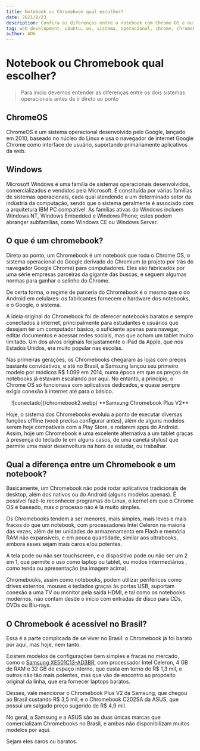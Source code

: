 ```yaml
---
title: Notebook ou Chromebook qual escolher?
date: 2021/8/23
description: Confira as diferenças entre o notebook com Chrome OS e outro com Windows
tag: web development, ubuntu, os, sistema, operacional, chrome, chromebook, windows, microsoft windows, microsoft
author: ADG
---
```

# Notebook ou Chromebook qual escolher?
> Para inicio devemos entender as diferenças entre os dois sistemas operacionais antes de ir direto ao ponto
## ChromeOS
ChromeOS é um sistema operacional desenvolvido pelo Google, lançado em 2010, baseado no núcleo do Linux e usa o navegador de internet Google Chrome como interface de usuário, suportando primariamente aplicativos da web.
## Windows
Microsoft Windows é uma família de sistemas operacionais desenvolvidos, comercializados e vendidos pela Microsoft. É constituída por várias famílias de sistemas operacionais, cada qual atendendo a um determinado setor da indústria da computação, sendo que o sistema geralmente é associado com a arquitetura IBM PC compatível. As famílias ativas do Windows incluem Windows NT, Windows Embedded e Windows Phone; estes podem abranger subfamílias, como Windows CE ou Windows Server.
## O que é um chromebook?
Direto ao ponto, um Chromebook é um notebook que roda o Chrome OS, o sistema operacional do Google derivado do Chromium (o projeto por trás do navegador Google Chrome) para computadores. Eles são fabricados por uma série empresas parceiras da gigante das buscas, e seguem algumas normas para ganhar o selinho do Chrome.

De certa forma, o regime de parceria do Chromebook é o mesmo que o do Android em celulares: os fabricantes fornecem o hardware dos notebooks, e o Google, o sistema.

A ideia original do Chromebook foi de oferecer notebooks baratos e sempre conectados à internet, principalmente para estudantes e usuários que desejam ter um computador básico, o suficiente apenas para navegar, editar documentos e acessar redes sociais, mas que acham um tablet muito limitado. Um dos alvos originais foi justamente o iPad da Apple, que nos Estados Unidos, era muito popular nas escolas.

Nas primeiras gerações, os Chromebooks chegaram às lojas com preços bastante convidativos, e até no Brasil, a Samsung lançou seu primeiro modelo por módicos R$ 1.099 em 2014, numa época em que os preços de notebooks já estavam escalando por aqui. No entanto, a princípio, o Chrome OS só funcionava com aplicativos dedicados, e quase sempre exigia conexão à internet até para o básico.

<center>
![conectado](/chromebook2.webp)
**Samsung Chromebook Plus V2**
</center>

Hoje, o sistema dos Chromebooks evoluiu a ponto de executar diversas funções offline (você precisa configurar antes), além de alguns modelos serem hoje compatíveis com a Play Store, e rodarem apps do Android. Assim, hoje um Chromebook é uma excelente alternativa a um tablet graças à presença do teclado (e em alguns casos, de uma caneta stylus) que permite uma maior desenvoltura na hora de estudar, ou trabalhar.
## Qual a diferença entre um Chromebook e um notebook?
Basicamente, um Chromebook não pode rodar aplicativos tradicionais de desktop, além dos nativos ou do Android (alguns modelos apenas). É possível fazê-lo reconhecer programas do Linux, o kernel em que o Chrome OS é baseado, mas o processo não é lá muito simples.

Os Chromebooks tendem a ser menores, mais simples, mais leves e mais fracos do que um notebook, com processadores Intel Celeron na maioria das vezes, além de ter unidades de armazenamento em Flash e memória RAM não expansíveis, e em pouca quantidade, similar aos ultrabooks, embora esses sejam mais caros e/ou potentes.

A tela pode ou não ser touchscreen, e o dispositivo pode ou não ser um 2 em 1, que permite o uso como laptop ou tablet, ou modos intermediários , como tenda ou apresentação (na imagem acima).

Chromebooks, assim como notebooks, podem utilizar periféricos como drives externos, mouses e teclados graças às portas USB, suportam conexão a uma TV ou monitor pela saída HDMI, e tal como os notebooks modernos, não contam desde o início com entradas de disco para CDs, DVDs ou Blu-rays.
## O Chromebook é acessível no Brasil?
Essa é a parte complicada de se viver no Brasil: o Chromebook já foi barato por aqui, mas hoje, nem tanto.

Existem modelos de configurações bem simples e fracas no mercado, como o [Samsung XE501C13-AD3BR](https://www.samsung.com/br/pc/chromebook-connect-xe501c13-ad3br/), com processador Intel Celeron, 4 GB de RAM e 32 GB de espaço interno, que custa em torno de R$ 1,3 mil, e outros não tão mais potentes, mas que vão de encontro ao propósito original da linha, que era fornecer laptops baratos.

Desses, vale mencionar o Chromebook Plus V2 da Samsung, que chegou ao Brasil custando R$ 3,5 mil, e o Chromebook C202SA da ASUS, que possui um salgado preço sugerido de R$ 4,9 mil.

No geral, a Samsung e a ASUS são as duas únicas marcas que comercializam Chromebooks no Brasil, e ambas não disponibilizam muitos modelos por aqui.

Sejam eles caros ou baratos.